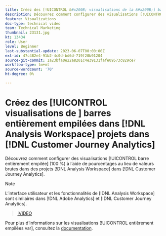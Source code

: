 ```yaml
---
title: Créez des [!UICONTROL &#x200B; visualisations de la &#x200B;] barre entièrement empilée dans les  [!DNL Analysis Workspace] projets
description: Découvrez comment configurer des visualisations [!UICONTROL barre entièrement empilée] à l’aide de pourcentages au lieu de valeurs brutes dans les  [!DNL Analysis Workspace] projets dans [!DNL Customer Journey Analytics].
feature: Visualizations
doc-type: technical video
team: Technical Marketing
thumbnail: 23131.jpg
kt: 13434
role: User
level: Beginner
last-substantial-update: 2023-06-07T00:00:00Z
exl-id: 47c482e4-91b2-4c0d-bd6d-719f20b91204
source-git-commit: 1a23bfa0e22a8201c4e39131fafe09573c829ce7
workflow-type: tm+mt
source-wordcount: '70'
ht-degree: 0%

---
```


# Créez des [!UICONTROL &#x200B; visualisations de &#x200B;] barres entièrement empilées dans [!DNL Analysis Workspace] projets dans [!DNL Customer Journey Analytics]

Découvrez comment configurer des visualisations [!UICONTROL barre entièrement empilée] (100 %) à l’aide de pourcentages au lieu de valeurs brutes dans des projets [!DNL Analysis Workspace] dans [!DNL Customer Journey Analytics].

>[!NOTE]
>
>L’interface utilisateur et les fonctionnalités de [!DNL Analysis Workspace] sont similaires dans [!DNL Adobe Analytics] et [!DNL Customer Journey Analytics].

>[!VIDEO](https://video.tv.adobe.com/v/30538/?quality=12&learn=on&captions=fre_fr)

Pour plus d’informations sur les visualisations [!UICONTROL &#x200B; entièrement empilées var], consultez la [documentation](https://experienceleague.adobe.com/docs/analytics-platform/using/cja-workspace/visualizations/bar.html?lang=fr).
